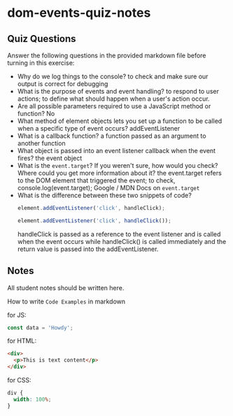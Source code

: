 # dom-events-quiz-notes

## Quiz Questions

Answer the following questions in the provided markdown file before turning in this exercise:

- Why do we log things to the console?
  to check and make sure our output is correct for debugging
- What is the purpose of events and event handling?
  to respond to user actions; to define what should happen when a user's action occur.
- Are all possible parameters required to use a JavaScript method or function?
  No
- What method of element objects lets you set up a function to be called when a specific type of event occurs?
  addEventListener
- What is a callback function?
  a function passed as an argument to another function
- What object is passed into an event listener callback when the event fires?
  the event object
- What is the `event.target`? If you weren't sure, how would you check? Where could you get more information about it?
  the event.target refers to the DOM element that triggered the event; to check, console.log(event.target); Google / MDN Docs on `event.target`
- What is the difference between these two snippets of code?
  ```js
  element.addEventListener('click', handleClick);
  ```
  ```js
  element.addEventListener('click', handleClick());
  ```
  handleClick is passed as a reference to the event listener and is called when the event occurs while handleClick() is called immediately and the return value is passed into the addEventListener.

## Notes

All student notes should be written here.

How to write `Code Examples` in markdown

for JS:

```javascript
const data = 'Howdy';
```

for HTML:

```html
<div>
  <p>This is text content</p>
</div>
```

for CSS:

```css
div {
  width: 100%;
}
```
